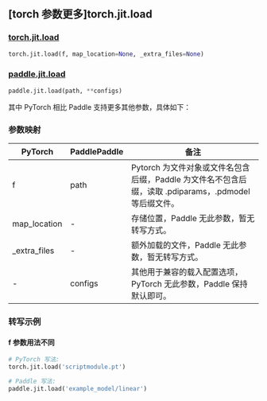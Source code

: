 ## [torch 参数更多]torch.jit.load

### [torch.jit.load](https://pytorch.org/docs/stable/generated/torch.jit.load.html#torch.jit.load)

```python
torch.jit.load(f, map_location=None, _extra_files=None)
```

### [paddle.jit.load](https://www.paddlepaddle.org.cn/documentation/docs/zh/api/paddle/jit/load_cn.html)

```python
paddle.jit.load(path, **configs)
```

其中 PyTorch 相比 Paddle 支持更多其他参数，具体如下：

### 参数映射

| PyTorch       | PaddlePaddle | 备注                                                                |
| ------------- | ------------ | ------------------------------------------------------------------- |
| f             | path         | Pytorch 为文件对象或文件名包含后缀，Paddle 为文件名不包含后缀，读取 .pdiparams，.pdmodel 等后缀文件。                       |
| map_location  | -            | 存储位置，Paddle 无此参数，暂无转写方式。                           |
| \_extra_files | -            | 额外加载的文件，Paddle 无此参数，暂无转写方式。                     |
| -             | configs      | 其他用于兼容的载入配置选项，PyTorch 无此参数，Paddle 保持默认即可。 |

### 转写示例

#### f 参数用法不同

```python
# PyTorch 写法:
torch.jit.load('scriptmodule.pt')

# Paddle 写法:
paddle.jit.load('example_model/linear')
```
